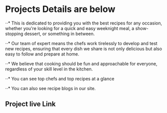 # Projects Details are below

⋅⋅* This is dedicated to providing you with the best recipes for any occasion, whether you're looking for a quick and easy weeknight meal, a show-stopping dessert, or something in between. 

⋅⋅* Our team of expert means the chefs work tirelessly to develop and test new recipes, ensuring that every dish we share is not only delicious but also easy to follow and prepare at home. 

⋅⋅* We believe that cooking should be fun and approachable for everyone, regardless of your skill level in the kitchen. 

⋅⋅* You can see top chefs and top recipes at a glance

⋅⋅* You can also see recipe blogs in our site.

## Project live Link
